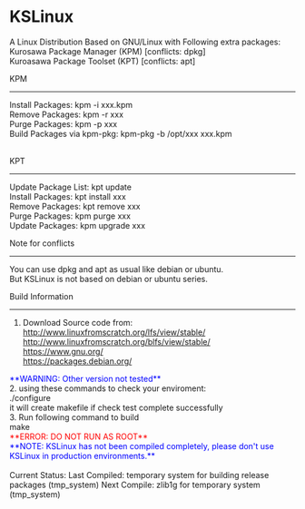 # KSLinux

A Linux Distribution Based on GNU/Linux with Following extra packages:<br/>
Kurosawa Package Manager (KPM) [conflicts: dpkg]<br/>
Kuroasawa Package Toolset (KPT) [conflicts: apt]<br/>

KPM

---------
Install Packages: kpm -i xxx.kpm<br/>
Remove Packages: kpm -r xxx<br/>
Purge Packages: kpm -p xxx<br/>
Build Packages via kpm-pkg: kpm-pkg -b /opt/xxx xxx.kpm<br/>
<br/>

KPT

---------
Update Package List: kpt update<br/>
Install Packages: kpt install xxx<br/>
Remove Packages: kpt remove xxx<br/>
Purge Packages: kpm purge xxx<br/>
Update Packages: kpm upgrade xxx<br/>

Note for conflicts

---------
You can use dpkg and apt as usual like debian or ubuntu.<br/>
But KSLinux is not based on debian or ubuntu series.<br/>

Build Information

---------
1. Download Source code from:<br/>
http://www.linuxfromscratch.org/lfs/view/stable/<br/>
http://www.linuxfromscratch.org/blfs/view/stable/<br/>
https://www.gnu.org/<br/>
https://packages.debian.org/<br/>
<font color="blue">
**WARNING: Other version not tested**
</font><br/>
2. using these commands to check your enviroment:<br/>
./configure<br/>
it will create makefile if check test complete successfully<br/>
3. Run following command to build<br/>
make<br/>
<font color="red">**ERROR: DO NOT RUN AS ROOT**</font><br/>
<font color="blue">**NOTE: KSLinux has not been compiled completely, please don't use KSLinux in production environments.**</font><br/>
<br/>
Current Status:
Last Compiled: temporary system for building release packages (tmp_system)
Next Compile: zlib1g for temporary system (tmp_system)
